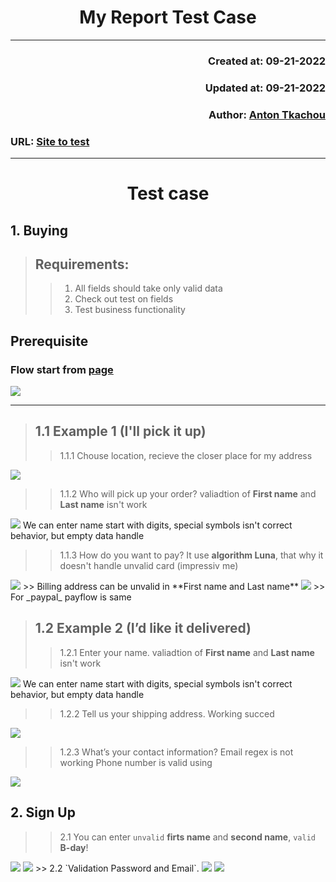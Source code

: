 # <h1 align="center"> My Report Test Case </h3>
---
### <p align="right">Created at: 09-21-2022</p>
### <p align="right">Updated at: 09-21-2022</p>
### <p align="right">Author: [Anton Tkachou](https://www.linkedin.com/in/anton-tkachou/)</p>
### <p>URL: [Site to test](http://apple.com) </p>
---
## <h1 align="center"> Test case </h3>
## 1. Buying 
> ## Requirements:
>> 1. All fields should take only valid data 
>> 2. Check out test on fields
>> 3. Test business functionality

## Prerequisite
### Flow start from [page](https://secure2.store.apple.com/uk/shop/checkout?_s=Fulfillment-init)
<!-- ![alt text] -->
<img src=".\p1.png">

---

> ## 1.1 Example 1 (I'll pick it up) 
>> 1.1.1 Chouse location, recieve the closer place for my address 
<img src=".\p2.png">

>> 1.1.2 Who will pick up your order?
>> valiadtion of **First name** and **Last name** isn't work
<img src=".\p3.png">
We can enter name start with digits, special symbols isn't correct behavior, but empty data handle

>> 1.1.3 How do you want to pay?
>> It use **algorithm Luna**, that why it doesn't handle unvalid card (impressiv me)
<img src=".\p4.png">
>> Billing address can be unvalid in **First name and Last name**
<img src=".\p5.png">
>> For _paypal_ payflow is same  

> ## 1.2 Example 2 (I’d like it delivered)
>> 1.2.1 Enter your name.
valiadtion of **First name** and **Last name** isn't work
<img src=".\p3.png">
We can enter name start with digits, special symbols isn't correct behavior, but empty data handle

>> 1.2.2 Tell us your shipping address.
Working succed
<img src=".\p6.png">

>> 1.2.3 What’s your contact information?
Email regex is not working
Phone number is valid using 
<img src=".\p7.png">

## 2. Sign Up
>> 2.1 You can enter `unvalid` __firts name__ and __second name__,  `valid` __B-day__!
<img src=".\p10.png">
<img src=".\p11.png">
>> 2.2 `Validation Password and Email`.
<img src=".\p9.png">
<img src=".\p12.png">
